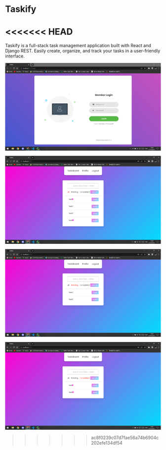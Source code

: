 # Taskify

<<<<<<< HEAD
=======
Taskify is a full-stack task management application built with React and Django REST. Easily create, organize, and track your tasks in a user-friendly interface.

![Screenshot_1](./app-screenshots/Screenshot_1.png)

![Screenshot_2](./app-screenshots/Screenshot_2.png)

![Screenshot_3](./app-screenshots/Screenshot_3.png)

![Screenshot_4](./app-screenshots/Screenshot_4.png)
>>>>>>> ac8f0239c07d7fae56a74b6904c202efe134df54
